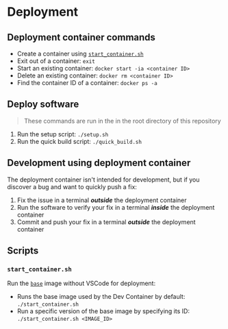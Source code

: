 # Deployment

## Deployment container commands

- Create a container using [`start_container.sh`](#start_containersh)
- Exit out of a container: `exit`
- Start an existing container: `docker start -ia <container ID>`
- Delete an existing container: `docker rm <container ID>`
- Find the container ID of a container: `docker ps -a`

## Deploy software

> These commands are run in the in the root directory of this repository

1. Run the setup script: `./setup.sh`
2. Run the quick build script: `./quick_build.sh`

## Development using deployment container

The deployment container isn't intended for development, but if you discover a bug and want to quickly push a fix:

1. Fix the issue in a terminal ***outside*** the deployment container
2. Run the software to verify your fix in a terminal ***inside*** the deployment container
3. Commit and push your fix in a terminal ***outside*** the deployment container

## Scripts

### `start_container.sh`

Run the [`base`](https://github.com/UBCSailbot/sailbot_workspace/blob/main/.devcontainer/base-dev/base-dev.Dockerfile)
image without VSCode for deployment:

- Runs the base image used by the Dev Container by default: `./start_container.sh`
- Run a specific version of the base image by specifying its ID: `./start_container.sh <IMAGE_ID>`
